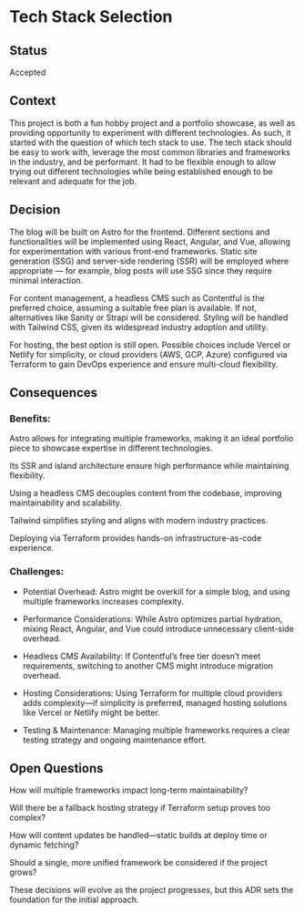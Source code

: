 # Tech Stack Selection

## Status

Accepted

## Context

This project is both a fun hobby project and a portfolio showcase, as well as providing opportunity to experiment with different technologies. As such, it started with the question of which tech stack to use. The tech stack should be easy to work with, leverage the most common libraries and frameworks in the industry, and be performant. It had to be flexible enough to allow trying out different technologies while being established enough to be relevant and adequate for the job.

## Decision

The blog will be built on Astro for the frontend. Different sections and functionalities will be implemented using React, Angular, and Vue, allowing for experimentation with various front-end frameworks. Static site generation (SSG) and server-side rendering (SSR) will be employed where appropriate — for example, blog posts will use SSG since they require minimal interaction.

For content management, a headless CMS such as Contentful is the preferred choice, assuming a suitable free plan is available. If not, alternatives like Sanity or Strapi will be considered. Styling will be handled with Tailwind CSS, given its widespread industry adoption and utility.

For hosting, the best option is still open. Possible choices include Vercel or Netlify for simplicity, or cloud providers (AWS, GCP, Azure) configured via Terraform to gain DevOps experience and ensure multi-cloud flexibility.

## Consequences

### Benefits:

Astro allows for integrating multiple frameworks, making it an ideal portfolio piece to showcase expertise in different technologies.

Its SSR and island architecture ensure high performance while maintaining flexibility.

Using a headless CMS decouples content from the codebase, improving maintainability and scalability.

Tailwind simplifies styling and aligns with modern industry practices.

Deploying via Terraform provides hands-on infrastructure-as-code experience.

### Challenges:

- Potential Overhead: Astro might be overkill for a simple blog, and using multiple frameworks increases complexity.

- Performance Considerations: While Astro optimizes partial hydration, mixing React, Angular, and Vue could introduce unnecessary client-side overhead.

- Headless CMS Availability: If Contentful’s free tier doesn’t meet requirements, switching to another CMS might introduce migration overhead.

- Hosting Considerations: Using Terraform for multiple cloud providers adds complexity—if simplicity is preferred, managed hosting solutions like Vercel or Netlify might be better.

- Testing & Maintenance: Managing multiple frameworks requires a clear testing strategy and ongoing maintenance effort.

## Open Questions

How will multiple frameworks impact long-term maintainability?

Will there be a fallback hosting strategy if Terraform setup proves too complex?

How will content updates be handled—static builds at deploy time or dynamic fetching?

Should a single, more unified framework be considered if the project grows?

These decisions will evolve as the project progresses, but this ADR sets the foundation for the initial approach.